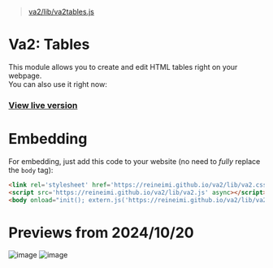 > [va2/lib/va2tables.js](https://github.com/reineimi/va2/blob/main/lib/va2tables.js)
# Va2: Tables
This module allows you to create and edit HTML tables right on your webpage.<br>
You can also use it right now:<br>

### [View live version](https://reineimi.github.io/va2tables/)
#
# Embedding
For embedding, just add this code to your website (no need to *fully* replace the `body` tag):
```html
<link rel='stylesheet' href='https://reineimi.github.io/va2/lib/va2.css'>
<script src='https://reineimi.github.io/va2/lib/va2.js' async></script>
<body onload="init(); extern.js('https://reineimi.github.io/va2/lib/va2tables.js', 'va2tables')"></body>
```
#
# Previews from 2024/10/20
![image](https://github.com/user-attachments/assets/6a4f58a8-4e0b-4b2a-befa-f848c24efcf1)
![image](https://github.com/user-attachments/assets/3cedcb6e-9366-4c56-9e80-d7659d1984dd)
